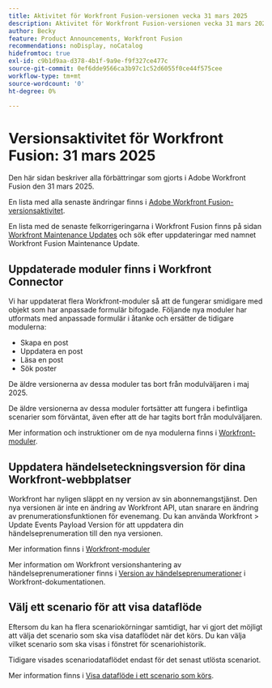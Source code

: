 ```yaml
---
title: Aktivitet för Workfront Fusion-versionen vecka 31 mars 2025
description: Aktivitet för Workfront Fusion-versionen vecka 31 mars 2025
author: Becky
feature: Product Announcements, Workfront Fusion
recommendations: noDisplay, noCatalog
hidefromtoc: true
exl-id: c9b1d9aa-d378-4b1f-9a9e-f9f327ce477c
source-git-commit: 0ef6dde9566ca3b97c1c52d6055f0ce44f575cee
workflow-type: tm+mt
source-wordcount: '0'
ht-degree: 0%

---
```


# Versionsaktivitet för Workfront Fusion: 31 mars 2025

Den här sidan beskriver alla förbättringar som gjorts i Adobe Workfront Fusion den 31 mars 2025.

En lista med alla senaste ändringar finns i [Adobe Workfront Fusion-versionsaktivitet](/help/workfront-fusion/fusion-product-releases/fusion-release-activity.md).

En lista med de senaste felkorrigeringarna i Workfront Fusion finns på sidan [Workfront Maintenance Updates](https://experienceleague.adobe.com/en/docs/workfront-known-issues/releases/current-updates) och sök efter uppdateringar med namnet Workfront Fusion Maintenance Update.

## Uppdaterade moduler finns i Workfront Connector

Vi har uppdaterat flera Workfront-moduler så att de fungerar smidigare med objekt som har anpassade formulär bifogade. Följande nya moduler har utformats med anpassade formulär i åtanke och ersätter de tidigare modulerna:

* Skapa en post
* Uppdatera en post
* Läsa en post
* Sök poster

De äldre versionerna av dessa moduler tas bort från modulväljaren i maj 2025.

De äldre versionerna av dessa moduler fortsätter att fungera i befintliga scenarier som förväntat, även efter att de har tagits bort från modulväljaren.

Mer information och instruktioner om de nya modulerna finns i [Workfront-moduler](/help/workfront-fusion/references/apps-and-modules/adobe-connectors/workfront-modules.md).

## Uppdatera händelseteckningsversion för dina Workfront-webbplatser

Workfront har nyligen släppt en ny version av sin abonnemangstjänst. Den nya versionen är inte en ändring av Workfront API, utan snarare en ändring av prenumerationsfunktionen för evenemang. Du kan använda Workfront > Update Events Payload Version för att uppdatera din händelseprenumeration till den nya versionen.

Mer information finns i [Workfront-moduler](/help/workfront-fusion/references/apps-and-modules/adobe-connectors/workfront-modules.md)

Mer information om Workfront versionshantering av händelseprenumerationer finns i [Version av händelseprenumerationer](https://experienceleague.adobe.com/en/docs/workfront/using/adobe-workfront-api/event-subscriptions/event-subs-versioning) i Workfront-dokumentationen.

## Välj ett scenario för att visa dataflöde

Eftersom du kan ha flera scenariokörningar samtidigt, har vi gjort det möjligt att välja det scenario som ska visa dataflödet när det körs. Du kan välja vilket scenario som ska visas i fönstret för scenariohistorik.

Tidigare visades scenariodataflödet endast för det senast utlösta scenariot.

Mer information finns i [Visa dataflöde i ett scenario som körs](/help/workfront-fusion/manage-scenarios/view-scenario-data-flow.md).
